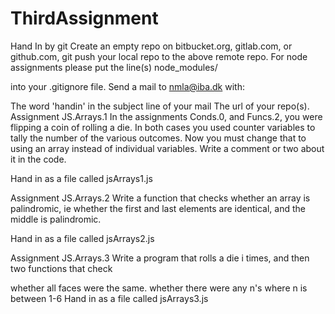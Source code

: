 # ThirdAssignment
Hand In by git
Create an empty repo on bitbucket.org, gitlab.com, or github.com,
git push your local repo to the above remote repo.
For node assignments please put the line(s)
node_modules/

into your .gitignore file.
Send a mail to <nmla@iba.dk> with:

The word 'handin' in the subject line of your mail
The url of your repo(s).
Assignment JS.Arrays.1
In the assignments Conds.0, and Funcs.2, you were flipping a coin of rolling a die. In both cases you used counter variables to tally the number of the various outcomes. Now you must change that to using an array instead of individual variables. Write a comment or two about it in the code.

Hand in as a file called jsArrays1.js

Assignment JS.Arrays.2
Write a function that checks whether an array is palindromic, ie whether the first and last elements are identical, and the middle is palindromic.

Hand in as a file called jsArrays2.js

Assignment JS.Arrays.3
Write a program that rolls a die i times, and then two functions that check

whether all faces were the same.
whether there were any n's where n is between 1-6
Hand in as a file called jsArrays3.js